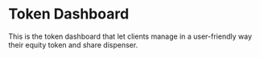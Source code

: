 # Token Dashboard
This is the token dashboard that let clients manage in a user-friendly way their equity token and share dispenser.